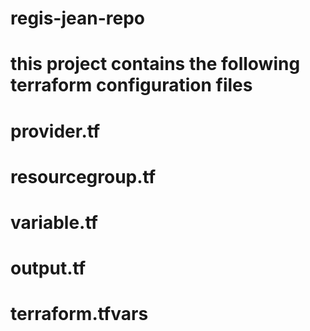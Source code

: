 # regis-jean-repo

# this project contains the following terraform configuration files

# provider.tf
# resourcegroup.tf
# variable.tf
# output.tf
# terraform.tfvars
